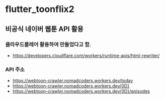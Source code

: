 # flutter_toonflix2

## 비공식 네이버 웹툰 API 활용

### 클라우드플레어 활용하여 만들었다고 함.

- https://developers.cloudflare.com/workers/runtime-apis/html-rewriter/

### API 주소

- https://webtoon-crawler.nomadcoders.workers.dev/today
- https://webtoon-crawler.nomadcoders.workers.dev/{ID}
- https://webtoon-crawler.nomadcoders.workers.dev/{ID}/episodes
